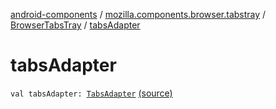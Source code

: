 [android-components](../../index.md) / [mozilla.components.browser.tabstray](../index.md) / [BrowserTabsTray](index.md) / [tabsAdapter](./tabs-adapter.md)

# tabsAdapter

`val tabsAdapter: `[`TabsAdapter`](../-tabs-adapter/index.md) [(source)](https://github.com/mozilla-mobile/android-components/blob/master/components/browser/tabstray/src/main/java/mozilla/components/browser/tabstray/BrowserTabsTray.kt#L27)